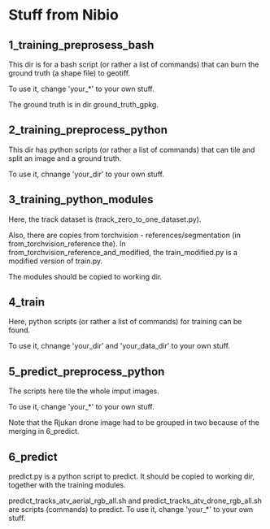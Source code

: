 # Stuff from Nibio

## 1_training_preprosess_bash

This dir is for a bash script (or rather a list of commands) that can
burn the ground truth (a shape file) to geotiff.

To use it, change 'your_*' to your own stuff.

The ground truth is in dir ground_truth_gpkg.

## 2_training_preprocess_python

This dir has python scripts (or rather a list of commands) that can
tile and split an image and a ground truth.

To use it, chnange 'your_dir' to your own stuff.

## 3_training_python_modules

Here, the track dataset is (track_zero_to_one_dataset.py).

Also, there are copies from torchvision - references/segmentation (in
from_torchvision_reference the). In
from_torchvision_reference_and_modified, the train_modified.py is a
modified version of train.py.

The modules should be copied to working dir.

## 4_train

Here, python scripts (or rather a list of commands) for training can
be found.

To use it, chnange 'your_dir' and 'your_data_dir' to your own stuff.

## 5_predict_preprocess_python

The scripts here tile the whole imput images.

To use it, change 'your_*' to your own stuff.

Note that the Rjukan drone image had to be grouped in two because of
the merging in 6_predict.

## 6_predict

predict.py is a python script to predict. It should be copied to
working dir, together with the training modules.

predict_tracks_atv_aerial_rgb_all.sh and
predict_tracks_atv_drone_rgb_all.sh are scripts (commands) to predict.
To use it, change 'your_*' to your own stuff.

